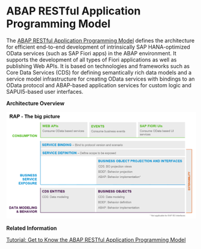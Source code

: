 <!-- loio33a301e3fff5404e89f090910f7bd978 -->

# ABAP RESTful Application Programming Model



The [ABAP RESTful Application Programming Model](https://help.sap.com/viewer/923180ddb98240829d935862025004d6/Cloud/en-US/289477a81eec4d4e84c0302fb6835035.html) defines the architecture for efficient end-to-end development of intrinsically SAP HANA-optimized OData services \(such as SAP Fiori apps\) in the ABAP environment. It supports the development of all types of Fiori applications as well as publishing Web APIs. It is based on technologies and frameworks such as Core Data Services \(CDS\) for defining semantically rich data models and a service model infrastructure for creating OData services with bindings to an OData protocol and ABAP-based application services for custom logic and SAPUI5-based user interfaces.

  
  
**Architecture Overview**



![](images/Image_Map_ABAP_Restful_Programming_Model_f2f7bc5.png)

**Related Information**  


[Tutorial: Get to Know the ABAP RESTful Application Programming Model](https://developers.sap.com/tutorials/abap-environment-restful-programming-model.html)

